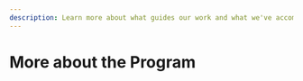 ```yaml
---
description: Learn more about what guides our work and what we've accomplished
---
```


# More about the Program

